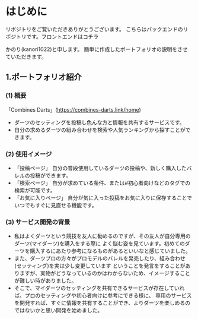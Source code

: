 # はじめに

リポジトリをご覧いただきありがとうございます。
こちらはバックエンドのリポジトリです。フロントエンドはコチラ

かのり(kanori1022)と申します。
簡単に作成したポートフォリオの説明をさせていただきます。


## 1.ポートフォリオ紹介
### (1) 概要
「Combines Darts」(https://combines-darts.link/home)
- ダーツのセッティングを投稿し色んな方と情報を共有するサービスです。
- 自分の求めるダーツの組み合わせを検索や人気ランキングから探すことができます。

### (2) 使用イメージ
- 「投稿ページ」       自分の普段使用しているダーツの投稿や、新しく購入したバレルの投稿ができます。
- 「検索ページ」       自分が求めている条件、または#初心者向けなどのタグでの検索が可能です。
- 「お気に入りページ」  自分が気に入った投稿をお気に入りに保存することでいつでもすぐに見直せる機能です。

### (3) サービス開発の背景
- 私はよくダーツという競技を友人に勧めるのですが、その友人が自分専用のダーツ(マイダーツ)を購入をする際に
  よく悩む姿を見ています。初めてのダーツを購入するにあたり参考になるものがあるといいなと感じていました。
- また、ダーツプロの方々がプロモデルのバレルを発売したり、組み合わせ(セッティング)を実は少し変更しています
  ということを発言をすることがありますが、実物がどうなっているのかはわからないため、イメージすることが難しい時がありました。
- そこで、マイダーツのセッティングを共有できるサービスが存在していれば、プロのセッティングや初心者向けに参考にできる様に、
  専用のサービスを開発すれば、すぐに情報を共有することができ、よりダーツを楽しめるのではないかと思い開発を始めました。
  